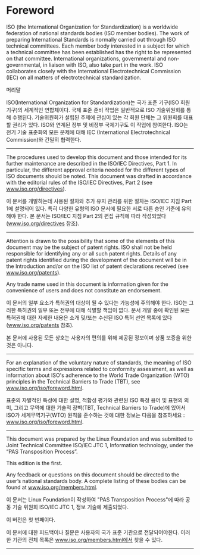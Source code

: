 # Foreword

ISO (the International Organization for Standardization) is a worldwide federation of national standards bodies (ISO member bodies). The work of preparing International Standards is normally carried out through ISO technical committees. Each member body interested in a subject for which a technical committee has been established has the right to be represented on that committee. International organizations, governmental and non-governmental, in liaison with ISO, also take part in the work. ISO collaborates closely with the International Electrotechnical Commission (IEC) on all matters of electrotechnical standardization. 

머리말

ISO(International Organization for Standardization)는 국가 표준 기구(ISO 회원 기구)의 세계적인 연합체이다. 국제 표준 준비 작업은 일반적으로 ISO 기술위원회를 통해 수행된다. 기술위원회가 설립된 주제에 관심이 있는 각 회원 단체는 그 위원회를 대표할 권리가 있다. ISO와 연계된 정부 및 비정부 국제기구도 이 작업에 참여한다. ISO는 전기 기술 표준화의 모든 문제에 대해 IEC (International Electrotechnical Commission)와 긴밀히 협력한다.

---

The procedures used to develop this document and those intended for its further maintenance are described in the ISO/IEC Directives, Part 1. In particular, the different approval criteria needed for the different types of ISO documents should be noted. This document was drafted in accordance with the editorial rules of the ISO/IEC Directives, Part 2 (see www.iso.org/directives). 

이 문서를 개발하는데 사용된 절차와 추가 유지 관리를 위한 절차는 ISO/IEC 지침 Part 1에 설명되어 있다. 특히 다양한 유형의 ISO 문서에 필요한 서로 다른 승인 기준에 유의해야 한다. 본 문서는 ISO/IEC 지침 Part 2의 편집 규칙에 따라 작성되었다(www.iso.org/directives 참조).

---

Attention is drawn to the possibility that some of the elements of this document may be the subject of patent rights. ISO shall not be held responsible for identifying any or all such patent rights. Details of any patent rights identified during the development of the document will be in the Introduction and/or on the ISO list of patent declarations received (see www.iso.org/patents). 

Any trade name used in this document is information given for the convenience of users and does not constitute an endorsement. 

이 문서의 일부 요소가 특허권의 대상이 될 수 있다는 가능성에 주의해야 한다. ISO는 그러한 특허권의 일부 또는 전부에 대해 식별할 책임이 없다. 문서 개발 중에 확인된 모든 특허권에 대한 자세한 내용은 소개 및/또는 수신된 ISO 특허 선언 목록에 있다(www.iso.org/patents 참조).

본 문서에 사용된 모든 상호는 사용자의 편의를 위해 제공된 정보이며 상품 보증을 위한 것은 아니다.

---

For an explanation of the voluntary nature of standards, the meaning of ISO specific terms and expressions related to conformity assessment, as well as information about ISO's adherence to the World Trade Organization (WTO) principles in the Technical Barriers to Trade (TBT), see www.iso.org/iso/foreword.html. 

표준의 자발적인 특성에 대한 설명, 적합성 평가와 관련된 ISO 특정 용어 및 표현의 의미, 그리고 무역에 대한 기술적 장벽(TBT, Technical Barriers to Trade)에 있어서 ISO가 세계무역기구(WTO) 원칙을 준수하는 것에 대한 정보는 다음을 참조하세요 : www.iso.org/iso/foreword.html.

---

This document was prepared by the Linux Foundation and was submitted to Joint Technical Committee ISO/IEC JTC 1, Information technology, under the “PAS Transposition Process”. 

This edition is the first. 

Any feedback or questions on this document should be directed to the user’s national standards body. A complete listing of these bodies can be found at www.iso.org/members.html.

이 문서는 Linux Foundation이 작성하여 "PAS Transposition Process"에 따라 공동 기술 위원회 ISO/IEC JTC 1, 정보 기술에 제출되었다.

이 버전은 첫 번째이다.

이 문서에 대한 피드백이나 질문은 사용자의 국가 표준 기관으로 전달되어야한다. 이러한 기관의 전체 목록은 www.iso.org/members.html에서 찾을 수 있다.

---
